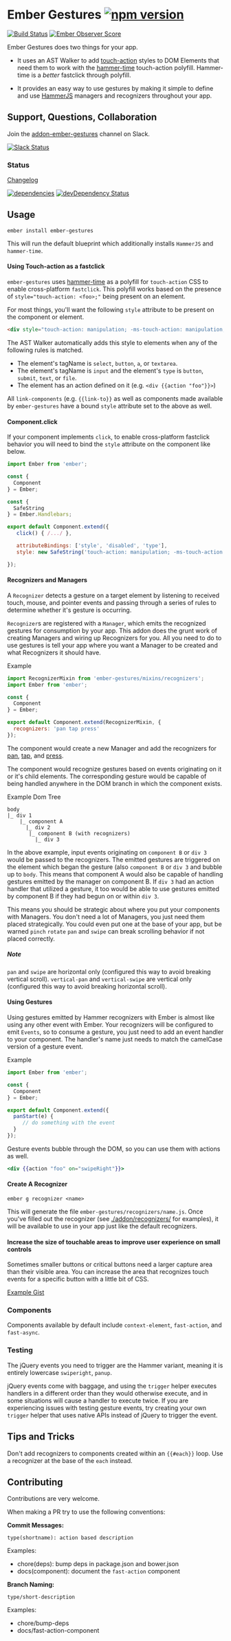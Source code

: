 Ember Gestures [![npm version](https://badge.fury.io/js/ember-gestures.svg)](http://badge.fury.io/js/ember-gestures)
==============

[![Build Status](https://travis-ci.org/runspired/ember-gestures.svg?branch=master)](https://travis-ci.org/runspired/ember-gestures)
[![Ember Observer Score](http://emberobserver.com/badges/ember-gestures.svg)](http://emberobserver.com/addons/ember-gestures)

Ember Gestures does two things for your app.

- It uses an AST Walker to add [touch-action](https://developer.mozilla.org/en-US/docs/Web/CSS/touch-action)
 styles to DOM Elements that need them to work with the [hammer-time](https://github.com/hammerjs/hammer-time)
  touch-action polyfill.  Hammer-time is a *better* fastclick through polyfill.

- It provides an easy way to use gestures by making it simple to define and use [HammerJS](https://github.com/hammerjs/hammer.js) managers
 and recognizers throughout your app.

## Support, Questions, Collaboration

Join the [addon-ember-gestures](https://embercommunity.slack.com/messages/addon-ember-gestures/) channel on Slack.

[![Slack Status](https://ember-community-slackin.herokuapp.com/badge.svg)](https://ember-community-slackin.herokuapp.com/)


### Status

[Changelog](./CHANGELOG.md)

[![dependencies](https://david-dm.org/runspired/ember-gestures.svg)](https://david-dm.org/runspired/ember-gestures)
[![devDependency Status](https://david-dm.org/runspired/ember-gestures/dev-status.svg)](https://david-dm.org/runspired/ember-gestures#info=devDependencies)

## Usage

`ember install ember-gestures`

This will run the default blueprint which additionally installs `HammerJS` and `hammer-time`.

#### Using Touch-action as a fastclick

`ember-gestures` uses [hammer-time](https://github.com/hammerjs/hammer-time) as a polyfill for `touch-action` CSS
to enable cross-platform `fastclick`.  This polyfill works based on the presence of `style="touch-action: <foo>;"`
being present on an element.

For most things, you'll want the following `style` attribute to be present on the component or element.

```html
<div style="touch-action: manipulation; -ms-touch-action: manipulation;">
```

The AST Walker automatically adds this style to elements when any of the following rules is matched.

- The element's tagName is `select`, `button`, `a`, or `textarea`.
- The element's tagName is `input` and the element's `type` is `button`, `submit`, `text`, or `file`. 
- The element has an action defined on it (e.g. `<div {{action "foo"}}>`)

All `link-components` (e.g. `{{link-to}}` as well as components made available by `ember-gestures` have
a bound `style` attribute set to the above as well.

#### Component.click

If your component implements `click`, to enable cross-platform fastclick behavior you will need to bind the `style`
attribute on the component like below.

```js
import Ember from 'ember';

const {
  Component
} = Ember;

const {
  SafeString
} = Ember.Handlebars;

export default Component.extend({
   click() { /.../ },

   attributeBindings: ['style', 'disabled', 'type'],
   style: new SafeString('touch-action: manipulation; -ms-touch-action: manipulation;')

});
```

#### Recognizers and Managers

A `Recognizer` detects a gesture on a target element by listening to received touch, mouse, and pointer events
and passing through a series of rules to determine whether it's gesture is occurring.

`Recognizer`s are registered with a `Manager`, which emits the recognized gestures for consumption by your app.
This addon does the grunt work of creating Managers and wiring up Recognizers for you.  All you need to do
to use gestures is tell your app where you want a Manager to be created and what Recognizers it should have.

Example
```js
import RecognizerMixin from 'ember-gestures/mixins/recognizers';
import Ember from 'ember';

const {
  Component
} = Ember;

export default Component.extend(RecognizerMixin, {
  recognizers: 'pan tap press'
});
```

The component would create a new Manager and add the recognizers for [pan](./addon/recognizers/pan.js),
[tap](./addon/recognizers/tap.js), and [press](./addon/recognizers/press.js).

The component would recognize gestures based on events originating on it or it's child elements.
The corresponding gesture would be capable of being handled anywhere in the DOM branch in which the component
exists.

Example Dom Tree
```
body
|_ div 1
    |_ component A
      |_ div 2
       |_ component B (with recognizers)
         |_ div 3
```

In the above example, input events originating on `component B` or `div 3` would be passed to the recognizers.
The emitted gestures are triggered on the element which began the gesture (also `component B` or `div 3` and
bubble up to `body`.  This means that component A would also be capable of handling gestures emitted by the
manager on component B.  If `div 3` had an action handler that utilized a gesture, it too would be able to use
gestures emitted by component B if they had begun on or within `div 3`.

This means you should be strategic about where you put your components with Managers.  You don't need a lot of
Managers, you just need them placed strategically.  You could even put one at the base of your app, but be
warned `pinch` `rotate` `pan` and `swipe` can break scrolling behavior if not placed correctly.

##### Note

`pan` and `swipe` are horizontal only (configured this way to avoid breaking vertical scroll).
`vertical-pan` and `vertical-swipe` are vertical only (configured this way to avoid breaking horizontal scroll).

#### Using Gestures

Using gestures emitted by Hammer recognizers with Ember is almost like using any other event with Ember.
Your recognizers will be configured to emit `Events`, so to consume a gesture, you just need to add an
event handler to your component.  The handler's name just needs to match the camelCase version of a gesture
event.

Example
```js
import Ember from 'ember';

const {
  Component
} = Ember;

export default Component.extend({
  panStart(e) {
     // do something with the event
  }
});
```

Gesture events bubble through the DOM, so you can use them with actions as well.

```hbs
<div {{action "foo" on="swipeRight"}}>
```

#### Create A Recognizer

`ember g recognizer <name>`

This will generate the file `ember-gestures/recognizers/name.js`.
Once you've filled out the recognizer (see [./addon/recognizers/](./addon/recognizers/) for examples),
it will be available to use in your app just like the default recognizers.

#### Increase the size of touchable areas to improve user experience on small controls

Sometimes smaller buttons or critical buttons need a larger capture area than their visible area.
You can increase the area that recognizes touch events for a specific button with a little bit of CSS.

[Example Gist](https://gist.github.com/runspired/506f39a4abb2be48d63f)


### Components

Components available by default include `context-element`, `fast-action`, and `fast-async`.


### Testing


The jQuery events you need to trigger are the Hammer variant, meaning it is entirely lowercase `swiperight`, `panup`.

jQuery events come with baggage, and using the `trigger` helper executes handlers in a different order than they
would otherwise execute, and in some situations will cause a handler to execute twice.  If you are experiencing
issues with testing gesture events, try creating your own `trigger` helper that uses native APIs instead of jQuery
to trigger the event.

## Tips and Tricks

Don't add recognizers to components created within an `{{#each}}` loop.  Use a recognizer at the base of the
`each` instead.


## Contributing

Contributions are very welcome.

When making a PR try to use the following conventions:

**Commit Messages:**

`type(shortname): action based description`

Examples:

- chore(deps): bump deps in package.json and bower.json
- docs(component): document the `fast-action` component

**Branch Naming:**

`type/short-description`

Examples:

- chore/bump-deps
- docs/fast-action-component


